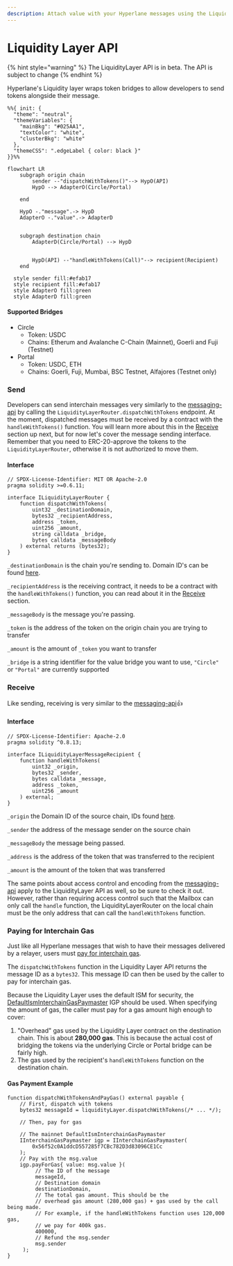 ```yaml
---
description: Attach value with your Hyperlane messages using the Liquidity Layer API.
---
```


# Liquidity Layer API

{% hint style="warning" %}
The LiquidityLayer API is in beta. The API is subject to change
{% endhint %}

Hyperlane's Liquidity layer wraps token bridges to allow developers to send tokens alongside their message.

```mermaid
%%{ init: {
  "theme": "neutral",
  "themeVariables": {
    "mainBkg": "#025AA1",
    "textColor": "white",
    "clusterBkg": "white"
  },
  "themeCSS": ".edgeLabel { color: black }"
}}%%

flowchart LR
	subgraph origin chain
		sender --"dispatchWithTokens()"--> HypO(API)
        HypO --> AdapterO(Circle/Portal)
        
	end

	HypO -."message".-> HypD
	AdapterO -."value".-> AdapterD
    

	subgraph destination chain
        AdapterD(Circle/Portal) --> HypD
    

		HypD(API) --"handleWithTokens(Call)"--> recipient(Recipient)
	end

  style sender fill:#efab17
  style recipient fill:#efab17
  style AdapterO fill:green
  style AdapterD fill:green
```

#### Supported Bridges

* Circle
  * Token: USDC
  * Chains: Etherum and Avalanche C-Chain (Mainnet), Goerli and Fuji (Testnet)
* Portal
  * Token: USDC, ETH
  * Chains: Goerli, Fuji, Mumbai, BSC Testnet, Alfajores (Testnet only)

### Send

Developers can send interchain messages very similarly to the [messaging-api](../apis/messaging-api/ "mention") by calling the `LiquidityLayerRouter.dispatchWithTokens` endpoint. At the moment, dispatched messages must be received by a contract with the `handleWithTokens()` function. You will learn more about this in the [Receive](../apis/messaging-api/receive.md) section up next, but for now let's cover the message sending interface. Remember that you need to ERC-20-approve the tokens to the `LiquidityLayerRouter`, otherwise it is not authorized to move them.

#### Interface

```solidity
// SPDX-License-Identifier: MIT OR Apache-2.0
pragma solidity >=0.6.11;

interface ILiquidityLayerRouter {
    function dispatchWithTokens(
        uint32 _destinationDomain,
        bytes32 _recipientAddress,
        address _token,
        uint256 _amount,
        string calldata _bridge,
        bytes calldata _messageBody
    ) external returns (bytes32);
}

```

`_destinationDomain` is the chain you're sending to. Domain ID's can be found [here](../resources/domains.md).

`_recipientAddress` is the receiving contract, it needs to be a contract with the `handleWithTokens()` function, you can read about it in the [Receive](token-bridge-api.md#receive) section.

`_messageBody` is the message you're passing.

`_token` is the address of the token on the origin chain you are trying to transfer

`_amount` is the amount of `_token` you want to transfer

`_bridge` is a string identifier for the value bridge you want to use, `"Circle"` or `"Portal"` are currently supported

### Receive

Like sending, receiving is very similar to the [messaging-api](../apis/messaging-api/ "mention"):thumbsup:

#### Interface

```solidity
// SPDX-License-Identifier: Apache-2.0
pragma solidity ^0.8.13;

interface ILiquidityLayerMessageRecipient {
    function handleWithTokens(
        uint32 _origin,
        bytes32 _sender,
        bytes calldata _message,
        address _token,
        uint256 _amount
    ) external;
}

```

`_origin` the Domain ID of the source chain, IDs found [here](../resources/domains.md#mainnet).

`_sender` the address of the message sender on the source chain

`_messageBody` the message being passed.

`_address` is the address of the token that was transferred to the recipient

`_amount` is the amount of the token that was transferred

The same points about access control and encoding from the [messaging-api](../apis/messaging-api/ "mention") apply to the LiquidityLayer API as well, so be sure to check it out. However, rather than requiring access control such that the Mailbox can only call the `handle` function, the LiquidityLayerRouter on the local chain must be the only address that can call the `handleWithTokens` function.

### Paying for Interchain Gas

Just like all Hyperlane messages that wish to have their messages delivered by a relayer, users must [pay for interchain gas](../build-with-hyperlane/guides/developers/paying-for-interchain-gas/).

The `dispatchWithTokens` function in the Liquidity Layer API returns the message ID as a `bytes32`. This message ID can then be used by the caller to pay for interchain gas.

Because the Liquidity Layer uses the default ISM for security, the [DefaultIsmInterchainGasPaymaster](../resources/addresses.md#defaultisminterchaingaspaymaster-1) IGP should be used. When specifying the amount of gas, the caller must pay for a gas amount high enough to cover:

1. "Overhead" gas used by the Liquidity Layer contract on the destination chain. This is about **280,000 gas**. This is because the actual cost of bridging the tokens via the underlying Circle or Portal bridge can be fairly high.
2. The gas used by the recipient's `handleWithTokens` function on the destination chain.

#### Gas Payment Example

```solidity
function dispatchWithTokensAndPayGas() external payable {
    // First, dispatch with tokens
    bytes32 messageId = liquidityLayer.dispatchWithTokens(/* ... */);

    // Then, pay for gas

    // The mainnet DefaultIsmInterchainGasPaymaster
    IInterchainGasPaymaster igp = IInterchainGasPaymaster(
        0x56f52c0A1ddcD557285f7CBc782D3d83096CE1Cc
    );
    // Pay with the msg.value
    igp.payForGas{ value: msg.value }(
         // The ID of the message
         messageId,
         // Destination domain
         destinationDomain,
         // The total gas amount. This should be the
         // overhead gas amount (280,000 gas) + gas used by the call being made.
         // For example, if the handleWithTokens function uses 120,000 gas,
         // we pay for 400k gas.
         400000,
         // Refund the msg.sender
         msg.sender
     );
}
```
